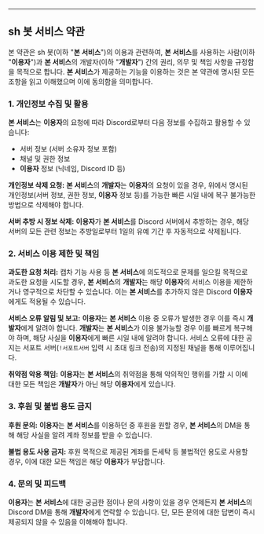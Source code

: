 ---

## sh 봇 서비스 약관

본 약관은 sh 봇(이하 "**본 서비스**")의 이용과 관련하여, **본 서비스**를 사용하는 사람(이하 "**이용자**")과 **본 서비스**의 개발자(이하 "**개발자**") 간의 권리, 의무 및 책임 사항을 규정함을 목적으로 합니다. **본 서비스**가 제공하는 기능을 이용하는 것은 본 약관에 명시된 모든 조항을 읽고 이해했으며 이에 동의함을 의미합니다.


### 1. 개인정보 수집 및 활용

**본 서비스**는 **이용자**의 요청에 따라 Discord로부터 다음 정보를 수집하고 활용할 수 있습니다:
* 서버 정보 (서버 소유자 정보 포함)
* 채널 및 권한 정보
* **이용자** 정보 (닉네임, Discord ID 등)

**개인정보 삭제 요청:** **본 서비스**의 **개발자**는 **이용자**의 요청이 있을 경우, 위에서 명시된 개인정보(서버 정보, 권한 정보, **이용자** 정보 등)를 가능한 빠른 시일 내에 복구 불가능한 방법으로 삭제해야 합니다.

**서버 추방 시 정보 삭제:** **이용자**가 **본 서비스**를 Discord 서버에서 추방하는 경우, 해당 서버의 모든 관련 정보는 추방일로부터 1일의 유예 기간 후 자동적으로 삭제됩니다.


### 2. 서비스 이용 제한 및 책임

**과도한 요청 처리:** 캡차 기능 사용 등 **본 서비스**에 의도적으로 문제를 일으킬 목적으로 과도한 요청을 시도할 경우, **본 서비스**의 **개발자**는 해당 **이용자**의 서비스 이용을 제한하거나 영구적으로 차단할 수 있습니다. 이는 **본 서비스**를 추가하지 않은 Discord **이용자**에게도 적용될 수 있습니다.

**서비스 오류 알림 및 보고:** **이용자**는 **본 서비스** 이용 중 오류가 발생한 경우 이를 즉시 **개발자**에게 알려야 합니다. **개발자**는 **본 서비스**가 이용 불가능할 경우 이를 빠르게 복구해야 하며, 해당 사실을 **이용자**에게 빠른 시일 내에 알려야 합니다. 서비스 오류에 대한 공지는 서포트 서버(`!서포트서버` 입력 시 초대 링크 전송)의 지정된 채널을 통해 이루어집니다.

**취약점 악용 책임:** **이용자**는 **본 서비스**의 취약점을 통해 악의적인 행위를 가할 시 이에 대한 모든 책임은 **개발자**가 아닌 해당 **이용자**에게 있습니다.


### 3. 후원 및 불법 용도 금지

**후원 문의:** **이용자**는 **본 서비스**를 이용하던 중 후원을 원할 경우, **본 서비스**의 DM을 통해 해당 사실을 알려 계좌 정보를 받을 수 있습니다.

**불법 용도 사용 금지:** 후원 목적으로 제공된 계좌를 돈세탁 등 불법적인 용도로 사용할 경우, 이에 대한 모든 책임은 해당 **이용자**가 부담합니다.


### 4. 문의 및 피드백

**이용자**는 **본 서비스**에 대한 궁금한 점이나 문의 사항이 있을 경우 언제든지 **본 서비스**의 Discord DM을 통해 **개발자**에게 연락할 수 있습니다. 단, 모든 문의에 대한 답변이 즉시 제공되지 않을 수 있음을 이해해야 합니다.
